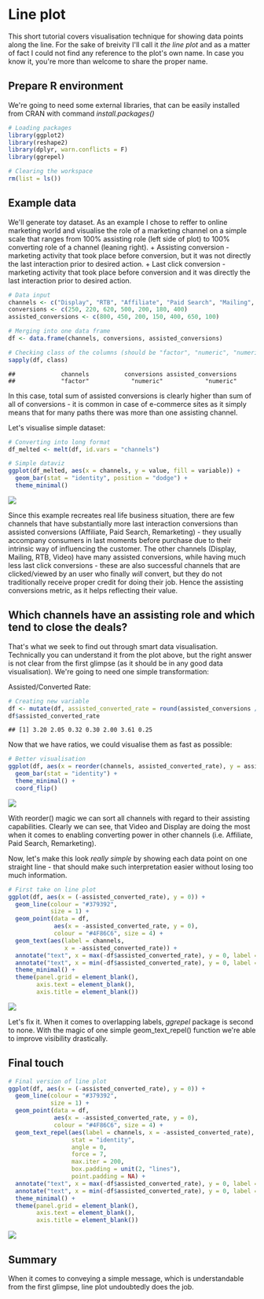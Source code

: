 Line plot
================

This short tutorial covers visualisation technique for showing data points along the line. For the sake of breivity I'll call it *the line plot* and as a matter of fact I could not find any reference to the plot's own name. In case you know it, you're more than welcome to share the proper name.

Prepare R environment
---------------------

We're going to need some external libraries, that can be easily installed from CRAN with command *install.packages()*

``` r
# Loading packages
library(ggplot2)
library(reshape2)
library(dplyr, warn.conflicts = F)
library(ggrepel)

# Clearing the workspace
rm(list = ls())
```

Example data
------------

We'll generate toy dataset. As an example I chose to reffer to online marketing world and visualise the role of a marketing channel on a simple scale that ranges from 100% assisting role (left side of plot) to 100% converting role of a channel (leaning right). + Assisting conversion - marketing activity that took place before conversion, but it was not directly the last interaction prior to desired action. + Last click conversion - marketing activity that took place before conversion and it was directly the last interaction prior to desired action.

``` r
# Data input
channels <- c("Display", "RTB", "Affiliate", "Paid Search", "Mailing", "Video", "Remarketing")
conversions <- c(250, 220, 620, 500, 200, 180, 400)
assisted_conversions <- c(800, 450, 200, 150, 400, 650, 100)

# Merging into one data frame
df <- data.frame(channels, conversions, assisted_conversions)

# Checking class of the columns (should be "factor", "numeric", "numeric")
sapply(df, class)
```

    ##             channels          conversions assisted_conversions 
    ##             "factor"            "numeric"            "numeric"

In this case, total sum of assisted conversions is clearly higher than sum of all of conversions - it is common in case of e-commerce sites as it simply means that for many paths there was more than one assisting channel.

Let's visualise simple dataset:

``` r
# Converting into long format
df_melted <- melt(df, id.vars = "channels")

# Simple dataviz
ggplot(df_melted, aes(x = channels, y = value, fill = variable)) +
  geom_bar(stat = "identity", position = "dodge") +
  theme_minimal()
```

![](line_plot_files/figure-markdown_github-ascii_identifiers/unnamed-chunk-3-1.png)

Since this example recreates real life business situation, there are few channels that have substantially more last interaction conversions than assisted conversions (Affiliate, Paid Search, Remarketing) - they usually accompany consumers in last moments before purchase due to their intrinsic way of influencing the customer. The other channels (Display, Mailing, RTB, Video) have many assisted conversions, while having much less last click conversions - these are also successful channels that are clicked/viewed by an user who finally *will* convert, but they do not traditionally receive proper credit for doing their job. Hence the assisting conversions metric, as it helps reflecting their value.

Which channels have an assisting role and which tend to close the deals?
------------------------------------------------------------------------

That's what we seek to find out through smart data visualisation. Technically you can understand it from the plot above, but the right answer is not clear from the first glimpse (as it should be in any good data visualisation). We're going to need one simple transformation:

Assisted/Converted Rate:

``` r
# Creating new variable
df <- mutate(df, assisted_converted_rate = round(assisted_conversions / conversions, 2))
df$assisted_converted_rate
```

    ## [1] 3.20 2.05 0.32 0.30 2.00 3.61 0.25

Now that we have ratios, we could visualise them as fast as possible:

``` r
# Better visualisation
ggplot(df, aes(x = reorder(channels, assisted_converted_rate), y = assisted_converted_rate)) +
  geom_bar(stat = "identity") + 
  theme_minimal() + 
  coord_flip()
```

![](line_plot_files/figure-markdown_github-ascii_identifiers/unnamed-chunk-5-1.png)

With reorder() magic we can sort all channels with regard to their assisting capabilities. Clearly we can see, that Video and Display are doing the most when it comes to enabling converting power in other channels (i.e. Affiliate, Paid Search, Remarketing).

Now, let's make this look *really simple* by showing each data point on one straight line - that should make such interpretation easier without losing too much information.

``` r
# First take on line plot
ggplot(df, aes(x = (-assisted_converted_rate), y = 0)) +
  geom_line(colour = "#379392",
            size = 1) + 
  geom_point(data = df, 
             aes(x = -assisted_converted_rate, y = 0),
             colour = "#4F86C6", size = 4) +
  geom_text(aes(label = channels,
                x = -assisted_converted_rate)) + 
  annotate("text", x = max(-df$assisted_converted_rate), y = 0, label = "CONVERTING", hjust = 1, vjust = 2.1) +
  annotate("text", x = min(-df$assisted_converted_rate), y = 0, label = "ASSISTING", hjust = 0, vjust = 2.1) +
  theme_minimal() +
  theme(panel.grid = element_blank(),
        axis.text = element_blank(),
        axis.title = element_blank())
```

![](line_plot_files/figure-markdown_github-ascii_identifiers/unnamed-chunk-6-1.png)

Let's fix it. When it comes to overlapping labels, *ggrepel* package is second to none. With the magic of one simple geom\_text\_repel() function we're able to improve visibility drastically.

Final touch
-----------

``` r
# Final version of line plot
ggplot(df, aes(x = (-assisted_converted_rate), y = 0)) +
  geom_line(colour = "#379392",
            size = 1) + 
  geom_point(data = df, 
             aes(x = -assisted_converted_rate, y = 0),
             colour = "#4F86C6", size = 4) +
  geom_text_repel(aes(label = channels, x = -assisted_converted_rate), 
                  stat = "identity",
                  angle = 0,
                  force = 7,
                  max.iter = 200,
                  box.padding = unit(2, "lines"),
                  point.padding = NA) + 
  annotate("text", x = max(-df$assisted_converted_rate), y = 0, label = "CONVERTING", hjust = 1, vjust = 2) +
  annotate("text", x = min(-df$assisted_converted_rate), y = 0, label = "ASSISTING", hjust = 0, vjust = 2) +
  theme_minimal() +
  theme(panel.grid = element_blank(),
        axis.text = element_blank(),
        axis.title = element_blank())
```

![](line_plot_files/figure-markdown_github-ascii_identifiers/unnamed-chunk-7-1.png)

Summary
-------

When it comes to conveying a simple message, which is understandable from the first glimpse, line plot undoubtedly does the job.
